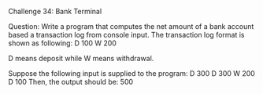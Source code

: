 Challenge 34: Bank Terminal

Question:
Write a program that computes the net amount of a bank account based a transaction log from console input. The transaction log format is shown as following:
D 100
W 200

D means deposit while W means withdrawal.

Suppose the following input is supplied to the program:
D 300
D 300
W 200
D 100
Then, the output should be:
500
